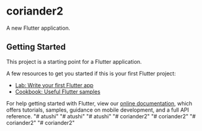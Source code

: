 # coriander2

A new Flutter application.

## Getting Started

This project is a starting point for a Flutter application.

A few resources to get you started if this is your first Flutter project:

- [Lab: Write your first Flutter app](https://flutter.dev/docs/get-started/codelab)
- [Cookbook: Useful Flutter samples](https://flutter.dev/docs/cookbook)

For help getting started with Flutter, view our
[online documentation](https://flutter.dev/docs), which offers tutorials,
samples, guidance on mobile development, and a full API reference.
"# atushi" 
"# atushi" 
"# atushi" 
"# coriander2" 
"# coriander2" 
"# coriander2" 
"# coriander2" 
